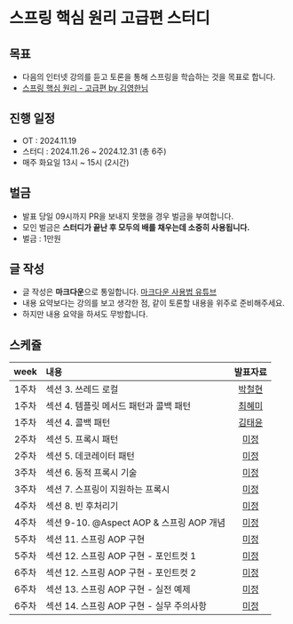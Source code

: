 # 스프링 핵심 원리 고급편 스터디

## 목표
- 다음의 인터넷 강의를 듣고 토론을 통해 스프링을 학습하는 것을 목표로 합니다.
- [스프링 핵심 원리 - 고급편 by 김영한님](https://www.inflearn.com/course/%EC%8A%A4%ED%94%84%EB%A7%81-%ED%95%B5%EC%8B%AC-%EC%9B%90%EB%A6%AC-%EA%B3%A0%EA%B8%89%ED%8E%B8)


## 진행 일정
- OT : 2024.11.19
- 스터디 : 2024.11.26 ~ 2024.12.31 (총 6주)
- 매주 화요일 13시 ~ 15시 (2시간)

## 벌금
- 발표 당일 09시까지 PR을 보내지 못했을 경우 벌금을 부여합니다.
- 모인 벌금은 **스터디가 끝난 후 모두의 배를 채우는데 소중히 사용됩니다.**
- 벌금 : 1만원


## 글 작성
- 글 작성은 **마크다운**으로 통일합니다. [마크다운 사용법 유튜브](https://youtu.be/kMEb_BzyUqk?si=SrwWKo3ENA9V8DSn)
- 내용 요약보다는 강의를 보고 생각한 점, 같이 토론할 내용을 위주로 준비해주세요.
- 하지만 내용 요약을 하셔도 무방합니다.


## 스케쥴
|week| 내용                                | 발표자료
:---: |:----------------------------------| :---:
1주차 | 섹션 3. 쓰레드 로컬                      | [박철현]()
1주차 | 섹션 4. 템플릿 메서드 패턴과 콜백 패턴           | [최혜미]()
1주차 | 섹션 4. 콜백 패턴                       | [김태윤]()
2주차 | 섹션 5. 프록시 패턴                      | [미정]()
2주차 | 섹션 5. 데코레이터 패턴                    | [미정]()
3주차 | 섹션 6. 동적 프록시 기술                   | [미정]()
3주차 | 섹션 7. 스프링이 지원하는 프록시               | [미정]()
4주차 | 섹션 8. 빈 후처리기                      | [미정]()
4주차 | 섹션 9-10. @Aspect AOP & 스프링 AOP 개념 | [미정]()
5주차 | 섹션 11. 스프링 AOP 구현                 | [미정]()
5주차 | 섹션 12. 스프링 AOP 구현 - 포인트컷 1        | [미정]()
6주차 | 섹션 12. 스프링 AOP 구현 - 포인트컷 2        | [미정]()
6주차 | 섹션 13. 스프링 AOP 구현 - 실전 예제         | [미정]()
6주차 | 섹션 14. 스프링 AOP 구현 - 실무 주의사항       | [미정]()
